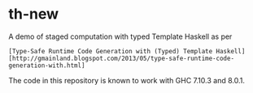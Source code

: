 # th-new

A demo of staged computation with typed Template Haskell as per

	[Type-Safe Runtime Code Generation with (Typed) Template Haskell]
	[http://gmainland.blogspot.com/2013/05/type-safe-runtime-code-generation-with.html]

The code in this repository is known to work with GHC 7.10.3 and 8.0.1.

